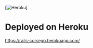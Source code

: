 [![Heroku](http://heroku-badge.herokuapp.com/?app=rails-corsego&style=flat&svg=1)]

# Deployed on Heroku

https://rails-corsego.herokuapp.com/

